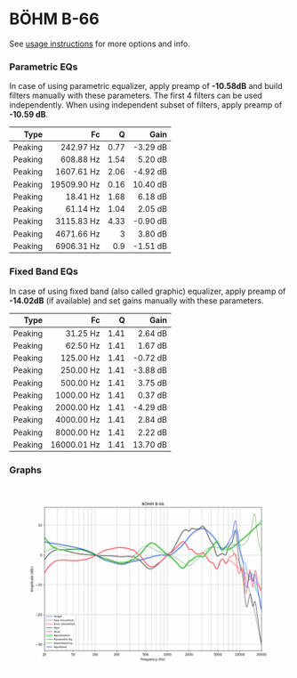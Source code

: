 # BÖHM B-66
See [usage instructions](https://github.com/jaakkopasanen/AutoEq#usage) for more options and info.

### Parametric EQs
In case of using parametric equalizer, apply preamp of **-10.58dB** and build filters manually
with these parameters. The first 4 filters can be used independently.
When using independent subset of filters, apply preamp of **-10.59 dB**.

| Type    | Fc          |    Q | Gain     |
|--------:|------------:|-----:|---------:|
| Peaking | 242.97 Hz   | 0.77 | -3.29 dB |
| Peaking | 608.88 Hz   | 1.54 | 5.20 dB  |
| Peaking | 1607.61 Hz  | 2.06 | -4.92 dB |
| Peaking | 19509.90 Hz | 0.16 | 10.40 dB |
| Peaking | 18.41 Hz    | 1.68 | 6.18 dB  |
| Peaking | 61.14 Hz    | 1.04 | 2.05 dB  |
| Peaking | 3115.83 Hz  | 4.33 | -0.90 dB |
| Peaking | 4671.66 Hz  | 3    | 3.80 dB  |
| Peaking | 6906.31 Hz  | 0.9  | -1.51 dB |

### Fixed Band EQs
In case of using fixed band (also called graphic) equalizer, apply preamp of **-14.02dB**
(if available) and set gains manually with these parameters.

| Type    | Fc          |    Q | Gain     |
|--------:|------------:|-----:|---------:|
| Peaking | 31.25 Hz    | 1.41 | 2.64 dB  |
| Peaking | 62.50 Hz    | 1.41 | 1.67 dB  |
| Peaking | 125.00 Hz   | 1.41 | -0.72 dB |
| Peaking | 250.00 Hz   | 1.41 | -3.88 dB |
| Peaking | 500.00 Hz   | 1.41 | 3.75 dB  |
| Peaking | 1000.00 Hz  | 1.41 | 0.37 dB  |
| Peaking | 2000.00 Hz  | 1.41 | -4.29 dB |
| Peaking | 4000.00 Hz  | 1.41 | 2.84 dB  |
| Peaking | 8000.00 Hz  | 1.41 | 2.22 dB  |
| Peaking | 16000.01 Hz | 1.41 | 13.70 dB |

### Graphs
![](./B%C3%96HM%20B-66.png)
